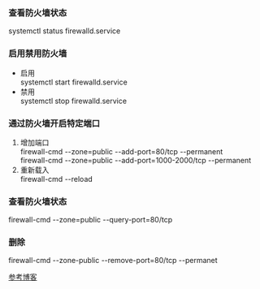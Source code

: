 ### 查看防火墙状态  
  systemctl status firewalld.service
### 启用禁用防火墙  
  + 启用  
  systemctl start firewalld.service
  + 禁用  
  systemctl stop firewalld.service
### 通过防火墙开启特定端口  
  1. 增加端口  
     firewall-cmd --zone=public --add-port=80/tcp --permanent  
     firewall-cmd --zone=public --add-port=1000-2000/tcp --permanent
  2.  重新载入  
     firewall-cmd  --reload
### 查看防火墙状态  
  firewall-cmd --zone=public --query-port=80/tcp  
### 删除  
  firewall-cmd --zone-public --remove-port=80/tcp --permanet 
  
[参考博客]("https://blog.csdn.net/weiyangdong/article/details/79540217","firewall") 
 
